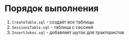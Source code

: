 # Порядок выполнения
1. ```CreateTable.sql``` - создаёт все таблицы
2. ```SessionsTable.sql``` - таблица с сессией
3. ```InsertJokes.sql``` - добавляет шуток для трактористов
